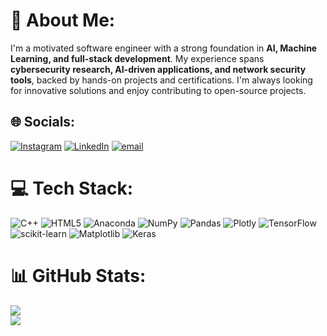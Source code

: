 # 💫 About Me:  
I'm a motivated software engineer with a strong foundation in **AI, Machine Learning, and full-stack development**. My experience spans **cybersecurity research, AI-driven applications, and network security tools**, backed by hands-on projects and certifications. I'm always looking for innovative solutions and enjoy contributing to open-source projects.  

## 🌐 Socials:  
[![Instagram](https://img.shields.io/badge/Instagram-%23E4405F.svg?logo=Instagram&logoColor=white)](https://instagram.com/hani.reza_)  [![LinkedIn](https://img.shields.io/badge/LinkedIn-%230077B5.svg?logo=linkedin&logoColor=white)](https://www.linkedin.com/in/mohammad-hani-reza-034001278/)  [![email](https://img.shields.io/badge/Email-D14836?logo=gmail&logoColor=white)](mailto:mhani2850@gmail.com)  

# 💻 Tech Stack:  
![C++](https://img.shields.io/badge/c++-%2300599C.svg?style=for-the-badge&logo=c%2B%2B&logoColor=white)  ![HTML5](https://img.shields.io/badge/html5-%23E34F26.svg?style=for-the-badge&logo=html5&logoColor=white)  ![Anaconda](https://img.shields.io/badge/Anaconda-%2344A833.svg?style=for-the-badge&logo=anaconda&logoColor=white)  ![NumPy](https://img.shields.io/badge/numpy-%23013243.svg?style=for-the-badge&logo=numpy&logoColor=white)  ![Pandas](https://img.shields.io/badge/pandas-%23150458.svg?style=for-the-badge&logo=pandas&logoColor=white)  ![Plotly](https://img.shields.io/badge/Plotly-%233F4F75.svg?style=for-the-badge&logo=plotly&logoColor=white)  ![TensorFlow](https://img.shields.io/badge/TensorFlow-%23FF6F00.svg?style=for-the-badge&logo=TensorFlow&logoColor=white)  ![scikit-learn](https://img.shields.io/badge/scikit--learn-%23F7931E.svg?style=for-the-badge&logo=scikit-learn&logoColor=white)  ![Matplotlib](https://img.shields.io/badge/Matplotlib-%23ffffff.svg?style=for-the-badge&logo=Matplotlib&logoColor=black)  ![Keras](https://img.shields.io/badge/Keras-%23D00000.svg?style=for-the-badge&logo=Keras&logoColor=white)  

# 📊 GitHub Stats:  
![](https://github-readme-stats.vercel.app/api?username=Hani-Reza&theme=dark&hide_border=false&include_all_commits=false&count_private=false)  
![](https://github-readme-streak-stats.herokuapp.com/?user=Hani-Reza&theme=dark&hide_border=false)  
